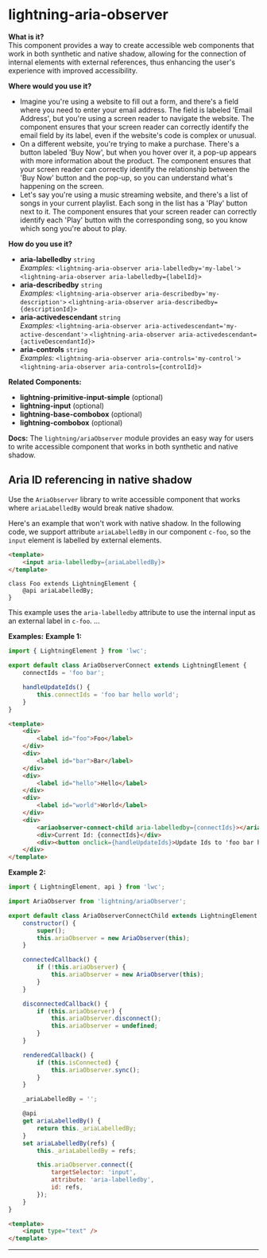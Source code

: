 # lightning-aria-observer

**What is it?**  
This component provides a way to create accessible web components that work in both synthetic and native shadow, allowing for the connection of internal elements with external references, thus enhancing the user's experience with improved accessibility.

**Where would you use it?**
- Imagine you're using a website to fill out a form, and there's a field where you need to enter your email address. The field is labeled 'Email Address', but you're using a screen reader to navigate the website. The <lightning-aria-observer> component ensures that your screen reader can correctly identify the email field by its label, even if the website's code is complex or unusual.
- On a different website, you're trying to make a purchase. There's a button labeled 'Buy Now', but when you hover over it, a pop-up appears with more information about the product. The <lightning-aria-observer> component ensures that your screen reader can correctly identify the relationship between the 'Buy Now' button and the pop-up, so you can understand what's happening on the screen.
- Let's say you're using a music streaming website, and there's a list of songs in your current playlist. Each song in the list has a 'Play' button next to it. The <lightning-aria-observer> component ensures that your screen reader can correctly identify each 'Play' button with the corresponding song, so you know which song you're about to play.

**How do you use it?**
- **aria-labelledby** `string`  
  _Examples:_
    `<lightning-aria-observer aria-labelledby='my-label'>`
    `<lightning-aria-observer aria-labelledby={labelId}>`
- **aria-describedby** `string`  
  _Examples:_
    `<lightning-aria-observer aria-describedby='my-description'>`
    `<lightning-aria-observer aria-describedby={descriptionId}>`
- **aria-activedescendant** `string`  
  _Examples:_
    `<lightning-aria-observer aria-activedescendant='my-active-descendant'>`
    `<lightning-aria-observer aria-activedescendant={activeDescendantId}>`
- **aria-controls** `string`  
  _Examples:_
    `<lightning-aria-observer aria-controls='my-control'>`
    `<lightning-aria-observer aria-controls={controlId}>`

**Related Components:**
- **lightning-primitive-input-simple** (optional)
- **lightning-input** (optional)
- **lightning-base-combobox** (optional)
- **lightning-combobox** (optional)

**Docs:**
The `lightning/ariaObserver` module provides an easy way for users to write accessible component that works in both synthetic and native shadow.

## Aria ID referencing in native shadow
Use the `AriaObserver` library to write accessible component that works where `ariaLabelledBy` would break native shadow.

Here's an example that won't work with native shadow. In the following code, we support attribute `ariaLabelledBy` in our component `c-foo`, so the `input` element is labelled by external elements.

``` html
<template>
    <input aria-labelledby={ariaLabelledBy}>
</template>
```

```
class Foo extends LightningElement {
    @api ariaLabelledBy;
}
```

This example uses the `aria-labelledby` attribute to use the internal input as an external label in `c-foo`.
...

**Examples:**
**Example 1:**

```js
import { LightningElement } from 'lwc';

export default class AriaObserverConnect extends LightningElement {
    connectIds = 'foo bar';

    handleUpdateIds() {
        this.connectIds = 'foo bar hello world';
    }
}

```

```html
<template>
    <div>
        <label id="foo">Foo</label>
    </div>
    <div>
        <label id="bar">Bar</label>
    </div>
    <div>
        <label id="hello">Hello</label>
    </div>
    <div>
        <label id="world">World</label>
    </div>
    <div>
        <ariaobserver-connect-child aria-labelledby={connectIds}></ariaobserver-connect-child>
        <div>Current Id: {connectIds}</div>
        <div><button onclick={handleUpdateIds}>Update Ids to 'foo bar hello world'</button></div>
    </div>
</template>

```

**Example 2:**

```js
import { LightningElement, api } from 'lwc';

import AriaObserver from 'lightning/ariaObserver';

export default class AriaObserverConnectChild extends LightningElement {
    constructor() {
        super();
        this.ariaObserver = new AriaObserver(this);
    }

    connectedCallback() {
        if (!this.ariaObserver) {
            this.ariaObserver = new AriaObserver(this);
        }
    }

    disconnectedCallback() {
        if (this.ariaObserver) {
            this.ariaObserver.disconnect();
            this.ariaObserver = undefined;
        }
    }

    renderedCallback() {
        if (this.isConnected) {
            this.ariaObserver.sync();
        }
    }

    _ariaLabelledBy = '';

    @api
    get ariaLabelledBy() {
        return this._ariaLabelledBy;
    }
    set ariaLabelledBy(refs) {
        this._ariaLabelledBy = refs;

        this.ariaObserver.connect({
            targetSelector: 'input',
            attribute: 'aria-labelledby',
            id: refs,
        });
    }
}

```

```html
<template>
    <input type="text" />
</template>

```

---
